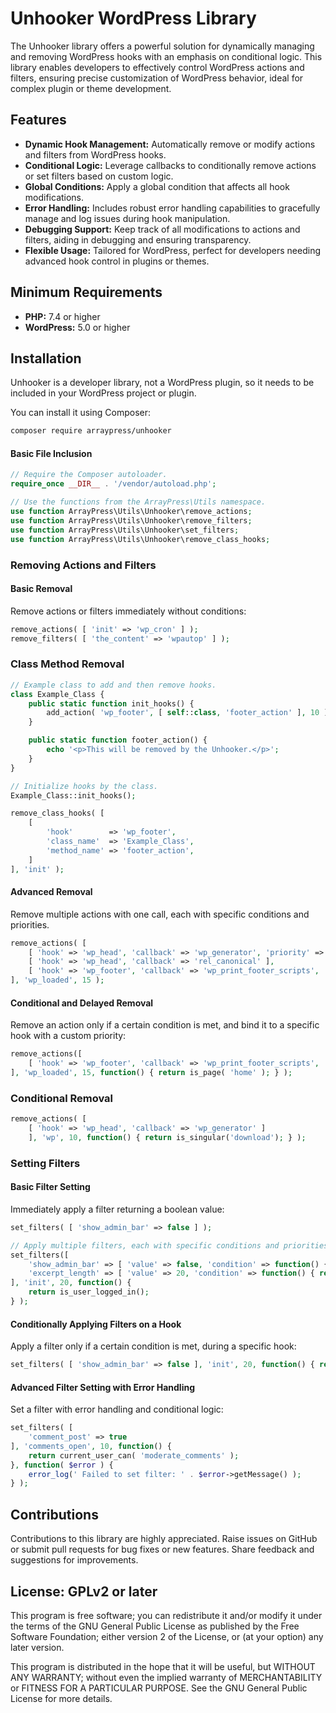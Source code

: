 # Unhooker WordPress Library

The Unhooker library offers a powerful solution for dynamically managing and removing WordPress hooks with an emphasis on conditional logic. This library enables developers to effectively control WordPress actions and filters, ensuring precise customization of WordPress behavior, ideal for complex plugin or theme development.

## Features ##

* **Dynamic Hook Management:** Automatically remove or modify actions and filters from WordPress hooks.
* **Conditional Logic:** Leverage callbacks to conditionally remove actions or set filters based on custom logic.
* **Global Conditions:** Apply a global condition that affects all hook modifications.
* **Error Handling:** Includes robust error handling capabilities to gracefully manage and log issues during hook manipulation.
* **Debugging Support:** Keep track of all modifications to actions and filters, aiding in debugging and ensuring transparency.
* **Flexible Usage:** Tailored for WordPress, perfect for developers needing advanced hook control in plugins or themes.

## Minimum Requirements ##

* **PHP:** 7.4 or higher
* **WordPress:** 5.0 or higher

## Installation ##

Unhooker is a developer library, not a WordPress plugin, so it needs to be included in your WordPress project or plugin.

You can install it using Composer:

```bash
composer require arraypress/unhooker
```

#### Basic File Inclusion

```php
// Require the Composer autoloader.
require_once __DIR__ . '/vendor/autoload.php';

// Use the functions from the ArrayPress\Utils namespace.
use function ArrayPress\Utils\Unhooker\remove_actions;
use function ArrayPress\Utils\Unhooker\remove_filters;
use function ArrayPress\Utils\Unhooker\set_filters;
use function ArrayPress\Utils\Unhooker\remove_class_hooks;
```
### Removing Actions and Filters

#### Basic Removal

Remove actions or filters immediately without conditions:
```php
remove_actions( [ 'init' => 'wp_cron' ] );
remove_filters( [ 'the_content' => 'wpautop' ] );
```

### Class Method Removal

```php
// Example class to add and then remove hooks.
class Example_Class {
    public static function init_hooks() {
        add_action( 'wp_footer', [ self::class, 'footer_action' ], 10 );
    }

	public static function footer_action() {
		echo '<p>This will be removed by the Unhooker.</p>';
	}
}

// Initialize hooks by the class.
Example_Class::init_hooks();

remove_class_hooks( [
    [
        'hook'        => 'wp_footer',
        'class_name'  => 'Example_Class',
        'method_name' => 'footer_action',
    ]
], 'init' );
```

#### Advanced Removal

Remove multiple actions with one call, each with specific conditions and priorities.

```php
remove_actions( [
    [ 'hook' => 'wp_head', 'callback' => 'wp_generator', 'priority' => 1 ],
    [ 'hook' => 'wp_head', 'callback' => 'rel_canonical' ],
    [ 'hook' => 'wp_footer', 'callback' => 'wp_print_footer_scripts', 'priority' => 20 ]
], 'wp_loaded', 15 );
```

#### Conditional and Delayed Removal

Remove an action only if a certain condition is met, and bind it to a specific hook with a custom priority:

```php
remove_actions([
    [ 'hook' => 'wp_footer', 'callback' => 'wp_print_footer_scripts', 'priority' => 20 ]
], 'wp_loaded', 15, function() { return is_page( 'home' ); } );
```

### Conditional Removal

```php
remove_actions( [
    [ 'hook' => 'wp_head', 'callback' => 'wp_generator' ]
    ], 'wp', 10, function() { return is_singular('download'); } );
```
### Setting Filters

#### Basic Filter Setting

Immediately apply a filter returning a boolean value:

```php
set_filters( [ 'show_admin_bar' => false ] );

// Apply multiple filters, each with specific conditions and priorities.
set_filters([
    'show_admin_bar' => [ 'value' => false, 'condition' => function() { return !current_user_can('administrator'); } ],
    'excerpt_length' => [ 'value' => 20, 'condition' => function() { return is_home(); } ]
], 'init', 20, function() {
    return is_user_logged_in();
} );
```

#### Conditionally Applying Filters on a Hook

Apply a filter only if a certain condition is met, during a specific hook:

```php
set_filters( [ 'show_admin_bar' => false ], 'init', 20, function() { return ! is_user_logged_in(); } );
```

#### Advanced Filter Setting with Error Handling

Set a filter with error handling and conditional logic:

```php
set_filters( [
    'comment_post' => true
], 'comments_open', 10, function() {
    return current_user_can( 'moderate_comments' );
}, function( $error ) {
    error_log(' Failed to set filter: ' . $error->getMessage() );
} );
```

## Contributions

Contributions to this library are highly appreciated. Raise issues on GitHub or submit pull requests for bug
fixes or new features. Share feedback and suggestions for improvements.

## License: GPLv2 or later

This program is free software; you can redistribute it and/or modify it under the terms of the GNU General Public
License as published by the Free Software Foundation; either version 2 of the License, or (at your option) any later
version.

This program is distributed in the hope that it will be useful, but WITHOUT ANY WARRANTY; without even the implied
warranty of MERCHANTABILITY or FITNESS FOR A PARTICULAR PURPOSE. See the GNU General Public License for more details.